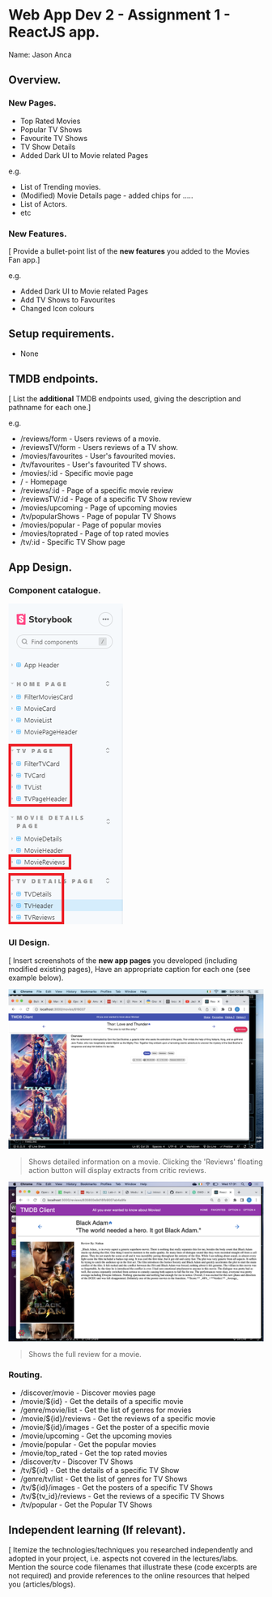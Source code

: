 # Web App Dev 2 - Assignment 1 - ReactJS app.

Name: Jason Anca

## Overview.

### New Pages.

+ Top Rated Movies
+ Popular TV Shows
+ Favourite TV Shows
+ TV Show Details
+ Added Dark UI to Movie related Pages

e.g.

+ List of Trending movies.
+ (Modified) Movie Details page - added chips for .....
+ List of Actors.
+ etc

### New Features.

[ Provide a bullet-point list of the __new features__ you added to the Movies Fan app.] 
 
 e.g.

+ Added Dark UI to Movie related Pages
+ Add TV Shows to Favourites
+ Changed Icon colours

## Setup requirements.

+ None

## TMDB endpoints.

[ List the __additional__ TMDB endpoints used, giving the description and pathname for each one.] 

e.g.

+ /reviews/form         - Users reviews of a movie.
+ /reviewsTV/form       - Users reviews of a TV show.
+ /movies/favourites    - User's favourited movies.
+ /tv/favourites        - User's favourited TV shows.
+ /movies/:id           - Specific movie page
+ /                     - Homepage
+ /reviews/:id          - Page of a specific movie review
+ /reviewsTV/:id        - Page of a specific TV Show review
+ /movies/upcoming      - Page of upcoming movies
+ /tv/popularShows      - Page of popular TV Shows
+ /movies/popular       - Page of popular movies
+ /movies/toprated      - Page of top rated movies
+ /tv/:id               - Specific TV Show page

## App Design.

### Component catalogue.

![](./images/stories.png)

### UI Design.

[ Insert screenshots of the __new app pages__ you developed (including modified existing pages), Have an appropriate caption for each one (see example below).

![ ](./images/detail.png)

>Shows detailed information on a movie. Clicking the 'Reviews' floating action button will display extracts from critic reviews.

![ ](./images/review.png)

>Shows the full review for a movie.

### Routing.

+ /discover/movie       - Discover movies page
+ /movie/${id}          - Get the details of a specific movie
+ /genre/movie/list     - Get the list of genres for movies
+ /movie/${id}/reviews  - Get the reviews of a specific movie
+ /movie/${id}/images   - Get the poster of a specific movie
+ /movie/upcoming       - Get the upcoming movies
+ /movie/popular        - Get the popular movies
+ /movie/top_rated      - Get the top rated movies
+ /discover/tv          - Discover TV Shows
+ /tv/${id}             - Get the details of a specific TV Show
+ /genre/tv/list        - Get the list of genres for TV Shows
+ /tv/${id}/images      - Get the posters of a specific TV Shows
+ /tv/${tv_id}/reviews  - Get the reviews of a specific TV Shows
+ /tv/popular           - Get the Popular TV Shows

## Independent learning (If relevant).

[ Itemize the technologies/techniques you researched independently and adopted in your project, i.e. aspects not covered in the lectures/labs. Mention the source code filenames that illustrate these  (code excerpts are not required) and provide references to the online resources that helped you (articles/blogs).
